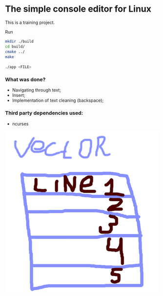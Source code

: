 # The simple console editor for Linux

This is a training project.

Run
```bash
mkdir ./build
cd build/
cmake ../
make

./app <FILE>
```

### What was done?

- Navigating through text;
- Insert;
- Implementation of text cleaning (backspace);

### Third party dependencies used:

- ncurses

![alt text](photo/image.png)